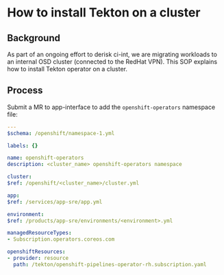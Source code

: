 # How to install Tekton on a cluster

## Background

As part of an ongoing effort to derisk ci-int, we are migrating workloads to an internal OSD cluster (connected to the RedHat VPN). This SOP explains how to install Tekton operator on a cluster.

## Process

Submit a MR to app-interface to add the `openshift-operators` namespace file:
```yaml
---
$schema: /openshift/namespace-1.yml

labels: {}

name: openshift-operators
description: <cluster_name> openshift-operators namespace

cluster:
$ref: /openshift/<cluster_name>/cluster.yml

app:
$ref: /services/app-sre/app.yml

environment:
$ref: /products/app-sre/environments/<environment>.yml

managedResourceTypes:
- Subscription.operators.coreos.com

openshiftResources:
- provider: resource
  path: /tekton/openshift-pipelines-operator-rh.subscription.yaml
```
